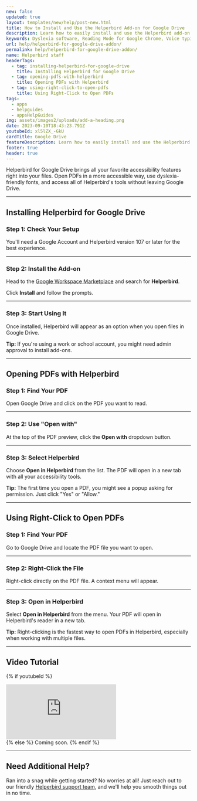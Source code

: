 ```yaml
---
new: false
updated: true
layout: templates/new/help/post-new.html
title: How to Install and Use the Helperbird Add-on for Google Drive
description: Learn how to easily install and use the Helperbird add-on for Google Drive. This guide walks you through adding powerful accessibility features like dyslexia-friendly fonts and text-to-speech directly to your files and PDFs.
keywords: Dyslexia software, Reading Mode for Google Chrome, Voice typing for chrome, Text to speech for chrome, text reader, Immersive Reader, dyslexia fonts, accessibility software, dyslexia software, Helperbird for Edge, Helperbird for Firefox, Helperbird for Chrome, Opendyslexic for Chrome, OpenDyslexic, Google Drive, PDF reader
url: help/helperbird-for-google-drive-addon/
permalink: help/helperbird-for-google-drive-addon/
name: Helperbird staff
headerTags:
  - tag: installing-helperbird-for-google-drive
    title: Installing Helperbird for Google Drive
  - tag: opening-pdfs-with-helperbird
    title: Opening PDFs with Helperbird
  - tag: using-right-click-to-open-pdfs
    title: Using Right-Click to Open PDFs
tags:
  - apps
  - helpguides
  - appsHelpGuides
img: assets/images2/uploads/add-a-heading.png
date: 2023-09-10T18:43:23.791Z
youtubeId: xl5lZX_-GkU
cardTitle: Google Drive
featureDescription: Learn how to easily install and use the Helperbird add-on for Google Drive. This guide walks you through adding powerful accessibility features like dyslexia-friendly fonts and text-to-speech directly to your files and PDFs.
footer: true
header: true
---
```


Helperbird for Google Drive brings all your favorite accessibility features right into your files. Open PDFs in a more accessible way, use dyslexia-friendly fonts, and access all of Helperbird's tools without leaving Google Drive.

---

## Installing Helperbird for Google Drive

### Step 1: Check Your Setup

You'll need a Google Account and Helperbird version 107 or later for the best experience.

---

### Step 2: Install the Add-on

Head to the [Google Workspace Marketplace](https://workspace.google.com/marketplace/app/helperbird/844716805038) and search for **Helperbird**. 

Click **Install** and follow the prompts.

---

### Step 3: Start Using It

Once installed, Helperbird will appear as an option when you open files in Google Drive.

**Tip:** If you're using a work or school account, you might need admin approval to install add-ons.

---

## Opening PDFs with Helperbird

### Step 1: Find Your PDF

Open Google Drive and click on the PDF you want to read.

---

### Step 2: Use "Open with"

At the top of the PDF preview, click the **Open with** dropdown button.

---

### Step 3: Select Helperbird

Choose **Open in Helperbird** from the list. The PDF will open in a new tab with all your accessibility tools.

**Tip:** The first time you open a PDF, you might see a popup asking for permission. Just click "Yes" or "Allow."

---

## Using Right-Click to Open PDFs

### Step 1: Find Your PDF

Go to Google Drive and locate the PDF file you want to open.

---

### Step 2: Right-Click the File

Right-click directly on the PDF file. A context menu will appear.

---

### Step 3: Open in Helperbird

Select **Open in Helperbird** from the menu. Your PDF will open in Helperbird's reader in a new tab.

**Tip:** Right-clicking is the fastest way to open PDFs in Helperbird, especially when working with multiple files.

---

## Video Tutorial

{% if youtubeId %}
<div class="aspect-w-16 aspect-h-9 mt-12 mb-12">
<iframe id="videos" src="https://www.youtube-nocookie.com/embed/{{youtubeId}}" title="YouTube video player" frameborder="0" allow="accelerometer; autoplay; clipboard-write; encrypted-media; gyroscope; picture-in-picture; web-share" allowfullscreen></iframe>
</div>
{% else %}
Coming soon.
{% endif %}

---

## Need Additional Help?

Ran into a snag while getting started? No worries at all! Just reach out to our friendly [Helperbird support team](/support/), and we'll help you smooth things out in no time.
